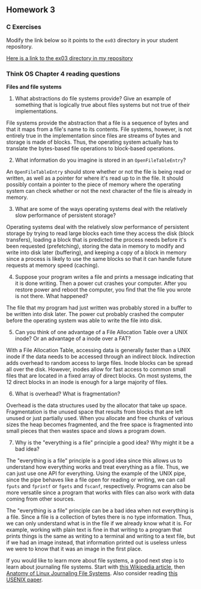 ## Homework 3

### C Exercises

Modify the link below so it points to the `ex03` directory in your
student repository.

[Here is a link to the ex03 directory in my repository](https://github.com/ericasaywhat/ExercisesInC/tree/master/exercises/ex03)

### Think OS Chapter 4 reading questions

**Files and file systems**

1) What abstractions do file systems provide?  Give an example of something that is logically
true about files systems but not true of their implementations.

File systems provide the abstraction that a file is a sequence of bytes and that it maps from a file's name to its contents. File systems, however, is not entirely true in the implementation since files are streams of bytes and storage is made of blocks. Thus, the operating system actually has to translate the bytes-based file operations to block-based operations.

2) What information do you imagine is stored in an `OpenFileTableEntry`?

An `OpenFileTableEntry` should store whether or not the file is being read or written, as well as a pointer for where it's read up to in the file. It should possibly contain a pointer to the piece of memory where the operating system can check whether or not the next character of the file is already in memory.

3) What are some of the ways operating systems deal with the relatively slow performance of persistent storage?

Operating systems deal with the relatively slow performance of persistent storage by trying to read large blocks each time they access the disk (block transfers), loading a block that is predicted the process needs before it's been requested (prefetching), storing the data in memory to modify and write into disk later (buffering), and keeping a copy of a block in memory since a process is likely to use the same blocks so that it can handle future requests at memory speed (caching).

4) Suppose your program writes a file and prints a message indicating that it is done writing.
Then a power cut crashes your computer.  After you restore power and reboot the computer, you find that the
file you wrote is not there.  What happened?

The file that my program had just written was probably stored in a buffer to be written into disk later. The power cut probably crashed the computer before the operating system was able to write the file into disk.

5) Can you think of one advantage of a File Allocation Table over a UNIX inode?  Or an advantage of a inode over a FAT?

With a File Allocation Table, accessing data is generally faster than a UNIX inode if the data needs to be accessed through an indirect block. Indirection adds overhead to random access to large files. Inode blocks can be spread all over the disk. However, inodes allow for fast access to common small files that are located in a fixed array of direct blocks. On most systems, the 12 direct blocks in an inode is enough for a large majority of files.

6) What is overhead?  What is fragmentation?

Overhead is the data structures used by the allocator that take up space. Fragmentation is the unused space that results from blocks that are left unused or just partially used. When you allocate and free chunks of various sizes the heap becomes fragmented, and the free space is fragmented into small pieces that then wastes space and slows a program down.

7) Why is the "everything is a file" principle a good idea?  Why might it be a bad idea?

The "everything is a file" principle is a good idea since this allows us to understand how everything works and treat everything as a file. Thus, we can just use one API for everything. Using the example of the UNIX pipe, since the pipe behaves like a file open for reading or writing, we can call `fputs` and `fprintf` or `fgets` and `fscanf`, respectively. Programs can also be more versatile since a program that works with files can also work with data coming from other sources.

The "everything is a file" principle can be a bad idea when not everything is a file. Since a file is a collection of bytes there is no type information. Thus, we can only understand what is in the file if we already know what it is. For example, working with plain text is fine in that writing to a program that prints things is the same as writing to a terminal and writing to a text file, but if we had an image instead, that information printed out is useless unless we were to know that it was an image in the first place.


If you would like to learn more about file systems, a good next step is to learn about journaling file systems.
Start with [this Wikipedia article](https://en.wikipedia.org/wiki/Journaling_file_system), then
[Anatomy of Linux Journaling File Systems](http://www.ibm.com/developerworks/library/l-journaling-filesystems/index.html).
Also consider reading [this USENIX paper](https://www.usenix.org/legacy/event/usenix05/tech/general/full_papers/prabhakaran/prabhakaran.pdf).


